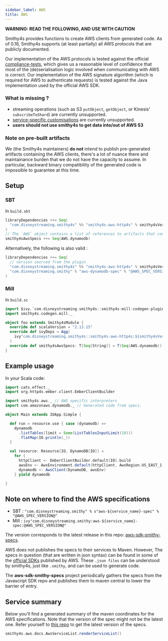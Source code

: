 ```yaml
---
sidebar_label: AWS
title: AWS
---
```


**WARNING: READ THE FOLLOWING, AND USE WITH CAUTION**

Smithy4s provides functions to create AWS clients from generated code. As of 0.18, Smithy4s supports (at least partially) all AWS protocols that are publicly documented.

Our implementation of the AWS protocols is tested against the official [compliance-tests](https://github.com/smithy-lang/smithy/tree/main/smithy-aws-protocol-tests/model), which gives us a reasonable level of confidence that most of the (de)serialisation logic involved when communicating with AWS is correct. Our implementation of the AWS signature algorithm (which is required for AWS to authenticate requests) is tested against the Java implementation used by the official AWS SDK.

### What is missing ?

* streaming operations (such as S3 `putObject`, `getObject`, or Kinesis' `subscribeToShard`) are currently unsupported.
* [service-specific customisations](https://smithy.io/2.0/aws/customizations/index.html)  are currently unsupported.
* **users should not use smithy4s to get data into/out of AWS S3**

### Note on pre-built artifacts

We (the Smithy4s maintainers) **do not** intend to publish pre-generated artifacts containing the AWS clients, there's a lot of nuance there and maintainance burden that we do not have the capacity to assume. In particular, backward binary compatibility of the generated code is impossible to guarantee at this time.

## Setup

### SBT

In `build.sbt`

```scala
libraryDependencies ++= Seq(
  "com.disneystreaming.smithy4s" %% "smithy4s-aws-http4s" % smithy4sVersion.value
)
// The `AWS` object contains a list of references to artifacts that contain specifications to AWS services.
smithy4sAwsSpecs ++= Seq(AWS.dynamodb)
```

Alternatively, the following is also valid :

```scala
libraryDependencies ++= Seq(
  // version sourced from the plugin
  "com.disneystreaming.smithy4s" %% "smithy4s-aws-http4s" % smithy4sVersion.value
  "com.disneystreaming.smithy" % "aws-dynamodb-spec" % "@AWS_SPEC_VERSION@" % Smithy4s
)
```

### Mill

In `build.sc`

```scala
import $ivy.`com.disneystreaming.smithy4s::smithy4s-mill-codegen-plugin::@VERSION@`
import smithy4s.codegen.mill._

object foo extends Smithy4sModule {
  override def scalaVersion = "2.13.15"
  override def ivyDeps = Agg(
    ivy"com.disneystreaming.smithy4s::smithy4s-aws-http4s:${smithy4sVersion()}",
  )
  override def smithy4sAwsSpecs: T[Seq[String]] = T(Seq(AWS.dynamodb))
}
```


## Example usage

In your Scala code:

```scala mdoc:compile-only
import cats.effect._
import org.http4s.ember.client.EmberClientBuilder

import smithy4s.aws._ // AWS specific interpreters
import com.amazonaws.dynamodb._ // Generated code from specs.

object Main extends IOApp.Simple {

  def run = resource.use { case (dynamodb) =>
    dynamodb
      .listTables(limit = Some(ListTablesInputLimit(10)))
      .flatMap(IO.println(_))
  }

  val resource: Resource[IO, DynamoDB[IO]] =
    for {
      httpClient <- EmberClientBuilder.default[IO].build
      awsEnv <- AwsEnvironment.default(httpClient, AwsRegion.US_EAST_1)
      dynamodb <- AwsClient(DynamoDB, awsEnv)
    } yield dynamodb

}

```

## Note on where to find the AWS specifications

* SBT : `"com.disneystreaming.smithy" % s"aws-${service_name}-spec" % "@AWS_SPEC_VERSION@"`
* Mill : `ivy"com.disneystreaming.smithy:aws-${service_name}-spec:@AWS_SPEC_VERSION@"`

The version corresponds to the latest release in this repo: [aws-sdk-smithy-specs](https://github.com/disneystreaming/aws-sdk-smithy-specs).

AWS does not publishes the specs to their services to Maven. However, The specs in question (that are written in json syntax) can be found in some of the [official SDKs](https://github.com/aws/aws-sdk-js-v3/tree/main/codegen/sdk-codegen/aws-models) published by AWS. These `.json files` can be understood by smithy4s, just like `.smithy`, and can be used to generate code.

The **aws-sdk-smithy-specs** project periodically gathers the specs from the Javascript SDK repo and publishes them to maven central to lower the barrier of entry.

## Service summary

Below you'll find a generated summary of the maven coordinates for the AWS specifications. Note
that the version of the spec might not be the latest one. Refer yourself to [this repo](https://github.com/disneystreaming/aws-sdk-smithy-specs) to get the latest version of the specs.

```scala mdoc:passthrough
smithy4s.aws.docs.AwsServiceList.renderServiceList()
```
